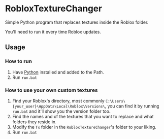 # RobloxTextureChanger
Simple Python program that replaces textures inside the Roblox folder.

You'll need to run it every time Roblox updates.
## Usage
### How to run
1. Have [Python](https://www.python.org/downloads/) installed and added to the Path.
2. Run `run.bat`
### How to use your own custom textures
1. Find your Roblox's directory, most commonly `C:\Users\{your_user}\AppData\Local\Roblox\Versions\`, you can find it by running `run.bat` and it'll show you the version folder too.
2. Find the names and of the textures that you want to replace and what folders they reside in.
3. Modify the `Tx` folder in the `RobloxTextureChanger`'s folder to your liking.
4. Run `run.bat`
